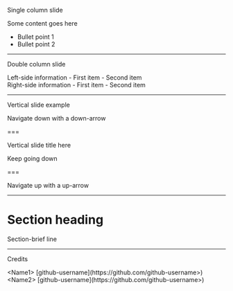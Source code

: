<!-- SLIDE 2 -->
Single column slide
<!-- .element: id="title" -->

Some content goes here

- Bullet point 1
- Bullet point 2

---

<!-- SLIDE 3 -->
<!-- Left side content -->
Double column slide
<!-- .element: id="title" -->

<div>
Left-side information
- First item
- Second item
</div>
<!-- .element: style="line-height: 1.5; float:left; width: 49%; text-align: left;" -->

<!-- Right side content -->
<div>
Right-side information
- First item
- Second item
</div>
<!-- .element: style="line-height: 1.5; float:right; width: 49%; text-align: left;" -->

---

<!-- SLIDE 4 -->
Vertical slide example
<!-- .element: id="title" -->

Navigate down with a down-arrow

===

Vertical slide title here
<!-- .element: id="title" -->

Keep going down

===

Navigate up with a up-arrow

---

<!-- 
This is a section slide. It Contains 
- an empty header element (i.e., #),
- followed by an "title" identifier line, 
- then followed by the section heading 
- followed by a section-heading identifier, 
- followed by a section brief line
- followed by section-brief identifier
-->

# 
<!-- .element: id="title" -->

# Section heading
<!-- .element: id="section-heading" -->
Section-brief line
<!-- .element: id="section-brief" -->

---

<!-- CREDITS -->

Credits
<!-- .element: id="title" -->

<div>
&lt;Name1&gt; [github-username](https://github.com/github-username>)
</div>
<!-- .element: style="font-family: 'Courier New', Courier, monospace;font-size: 20px" -->
        
<div>
&lt;Name2&gt; [github-username](https://github.com/github-username>)
</div>
<!-- .element: style="font-family: 'Courier New', Courier, monospace;font-size: 20px" -->